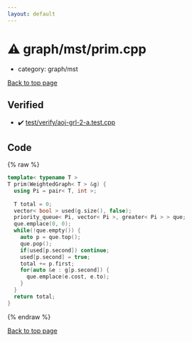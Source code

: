 ```yaml
---
layout: default
---
```


<!-- mathjax config similar to math.stackexchange -->
<script type="text/javascript" async
  src="https://cdnjs.cloudflare.com/ajax/libs/mathjax/2.7.5/MathJax.js?config=TeX-MML-AM_CHTML">
</script>
<script type="text/x-mathjax-config">
  MathJax.Hub.Config({
    TeX: { equationNumbers: { autoNumber: "AMS" }},
    tex2jax: {
      inlineMath: [ ['$','$'] ],
      processEscapes: true
    },
    "HTML-CSS": { matchFontHeight: false },
    displayAlign: "left",
    displayIndent: "2em"
  });
</script>

<script type="text/javascript" src="https://cdnjs.cloudflare.com/ajax/libs/jquery/3.4.1/jquery.min.js"></script>
<script src="https://cdn.jsdelivr.net/npm/jquery-balloon-js@1.1.2/jquery.balloon.min.js" integrity="sha256-ZEYs9VrgAeNuPvs15E39OsyOJaIkXEEt10fzxJ20+2I=" crossorigin="anonymous"></script>
<script type="text/javascript" src="../../../assets/js/copy-button.js"></script>
<link rel="stylesheet" href="../../../assets/css/copy-button.css" />


# :warning: graph/mst/prim.cpp
* category: graph/mst


[Back to top page](../../../index.html)



## Verified
* :heavy_check_mark: [test/verify/aoj-grl-2-a.test.cpp](../../../verify/test/verify/aoj-grl-2-a.test.cpp.html)


## Code
{% raw %}
```cpp
template< typename T >
T prim(WeightedGraph< T > &g) {
  using Pi = pair< T, int >;
 
  T total = 0;
  vector< bool > used(g.size(), false);
  priority_queue< Pi, vector< Pi >, greater< Pi > > que;
  que.emplace(0, 0);
  while(!que.empty()) {
    auto p = que.top();
    que.pop();
    if(used[p.second]) continue;
    used[p.second] = true;
    total += p.first;
    for(auto &e : g[p.second]) {
      que.emplace(e.cost, e.to);
    }
  }
  return total;
}

```
{% endraw %}

[Back to top page](../../../index.html)

